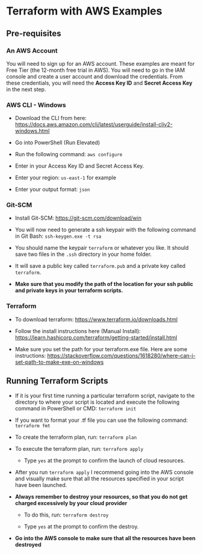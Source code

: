 
# Terraform with AWS Examples
## Pre-requisites
### An AWS Account

You will need to sign up for an AWS account. These examples are meant for Free Tier (the 12-month free trial in AWS). You will need to go in the IAM console and create a user account and download the credentials. From these credentials, you will need the **Access Key ID** and **Secret Access Key** in the next step.

### AWS CLI - Windows
* Download the CLI from here: https://docs.aws.amazon.com/cli/latest/userguide/install-cliv2-windows.html <br/>

* Go into PowerShell (Run Elevated)
* Run the following command: ```aws configure```
* Enter in your Access Key ID and Secret Access Key.
* Enter your region: ```us-east-1``` for example
* Enter your output format: ```json```
 
### Git-SCM

* Install Git-SCM: https://git-scm.com/download/win

* You will now need to generate a ssh keypair with the following command in Git Bash: ```ssh-keygen.exe -t rsa```

* You should name the keypair ```terraform``` or whatever you like. It should save two files in the ```.ssh``` directory in your home folder.

* It will save a public key called ```terraform.pub``` and a private key called ```terraform```.

* **Make sure that you modify the path of the location for your ssh public and private keys in your terraform scripts.** 

### Terraform

* To download terraform: https://www.terraform.io/downloads.html<br/>

* Follow the install instructions here (Manual Install): https://learn.hashicorp.com/terraform/getting-started/install.html<br/>

* Make sure you set the path for your terraform.exe file. Here are some instructions: https://stackoverflow.com/questions/1618280/where-can-i-set-path-to-make-exe-on-windows<br/> 

## Running Terraform Scripts

* If it is your first time running a particular terraform script, navigate to the directory to where your script is located and execute the following command in PowerShell or CMD: ```terraform init```<br/>

* If you want to format your .tf file you can use the following command: ```terraform fmt```<br/>

 * To create the terraform plan, run: ```terraform plan```

* To execute the terraform plan, run: ```terraform apply```
	* Type ```yes``` at the prompt to confirm the launch of cloud resources.<br/>
* After you run ```terraform apply``` I recommend going into the AWS console and visually make sure that all the resources specified in your script have been launched.<br/>

* **Always remember to destroy your resources, so that you do not get charged excessively by your cloud provider**  <br/>

	* To do this, run: ```terraform destroy```

	* Type ```yes``` at the prompt to confirm the destroy.

* **Go into the AWS console to make sure that all the resources have been destroyed**
